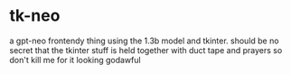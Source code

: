 # tk-neo
a gpt-neo frontendy thing using the 1.3b model and tkinter. should be no secret that the tkinter stuff is held together with duct tape and prayers so don't kill me for it looking godawful
